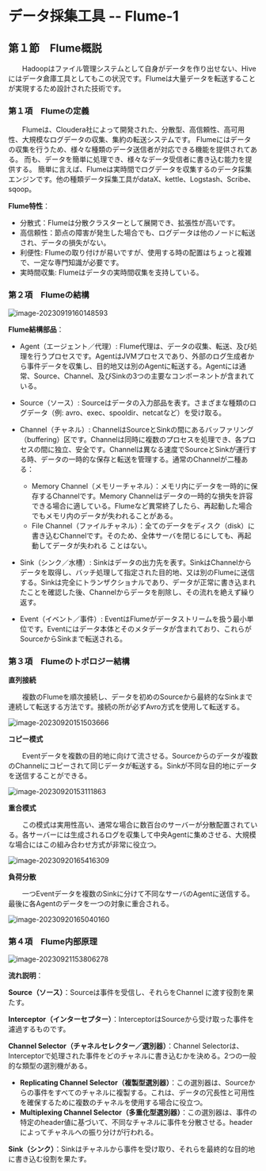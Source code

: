 # データ採集工具 -- Flume-1

## 第１節　Flume概説

　　Hadoopはファイル管理システムとして自身がデータを作り出せない、Hiveにはデータ倉庫工具としてもこの状況です。Flumeは大量データを転送することが実現するため設計された技術です。

### 第１項　Flumeの定義

　　Flumeは、Cloudera社によって開発された、分散型、高信頼性、高可用性、大規模なログデータの収集、集約の転送システムです。 Flumeにはデータの収集を行うため、様々な種類のデータ送信者が対応できる機能を提供されてある。 而も、データを簡単に処理でき、様々なデータ受信者に書き込む能力を提供する。 簡単に言えば、Flumeは実時間でログデータを収集するのデータ採集エンジンです。他の種類データ採集工具がdataX、kettle、Logstash、Scribe、sqoop。

**Flume特性**：

- 分散式：Flumeは分散クラスターとして展開でき、拡張性が高いです。
- 高信頼性：節点の障害が発生した場合でも、ログデータは他のノードに転送され、データの損失がない。
- 利便性: Flumeの取り付けが易いですが、使用する時の配置はちょっと複雑で、一定な専門知識が必要です。
- 実時間収集: Flumeはデータの実時間収集を支持している。

### 第２項　Flumeの結構

![image-20230919160148593](C:\Users\Izaya\AppData\Roaming\Typora\typora-user-images\image-20230919160148593.png)

**Flume結構部品**：

- Agent（エージェント／代理）: Flume代理は、データの収集、転送、及び処理を行うプロセスです。AgentはJVMプロセスであり、外部のログ生成者から事件データを収集し、目的地又は別のAgentに転送する。Agentには通常、Source、Channel、及びSinkの3つの主要なコンポーネントが含まれている。

- Source（ソース）: Sourceはデータの入力部品を表す。さまざまな種類のログデータ（例: avro、exec、spooldir、netcatなど）を受け取る。

- Channel（チャネル）: ChannelはSourceとSinkの間にあるバッファリング（buffering）区です。Channelは同時に複数のプロセスを処理でき、各プロセスの間に独立、安全です。Channelは異なる速度でSourceとSinkが運行する時、データの一時的な保存と転送を管理する。通常のChannelが二種ある：
  - Memory Channel（メモリーチャネル）：メモリ内にデータを一時的に保存するChannelです。Memory Channelはデータの一時的な損失を許容できる場合に適している。Flumeなど異常終了したら、再起動した場合でもメモリ内のデータが失われることがある。
  - File Channel（ファイルチャネル）：全てのデータをディスク（disk）に書き込むChannelです。そのため、全体サーバを閉じるにしても、再起動してデータが失われる ことはない。

- Sink（シンク／水槽）: Sinkはデータの出力先を表す。SinkはChannelからデータを取得し、バッチ処理して指定された目的地、又は別のFlumeに送信する。Sinkは完全にトランザクショナルであり、データが正常に書き込まれたことを確認した後、Channelからデータを削除し、その流れを絶えず繰り返す。

- Event（イベント／事件）: EventはFlumeがデータストリームを扱う最小単位です。Eventにはデータ本体とそのメタデータが含まれており、これらがSourceからSinkまで転送される。


### 第３項　Flumeのトポロジー結構

**直列接続**

　　複数のFlumeを順次接続し、データを初めのSourceから最終的なSinkまで連続して転送する方法です。接続の所が必ずAvro方式を使用して転送する。

![image-20230920151503666](C:\Users\Izaya\AppData\Roaming\Typora\typora-user-images\image-20230920151503666.png)

**コピー模式**

　　Eventデータを複数の目的地に向けて流させる。Sourceからのデータが複数のChannelにコピーされて同じデータが転送する。Sinkが不同な目的地にデータを送信することができる。

![image-20230920153111863](C:\Users\Izaya\AppData\Roaming\Typora\typora-user-images\image-20230920153111863.png)

**重合模式**

　　この模式は実用性高い、通常な場合に数百台のサーバーが分散配置されている。各サーバーには生成されるログを収集して中央Agentに集めさせる、大規模な場合にはこの組み合わせ方式が非常に役立つ。

![image-20230920165416309](C:\Users\Izaya\AppData\Roaming\Typora\typora-user-images\image-20230920165416309.png)

**負荷分散**

　　一つEventデータを複数のSinkに分けて不同なサーバのAgentに送信する。最後に各Agentのデータを一つの対象に重合される。

![image-20230920165040160](C:\Users\Izaya\AppData\Roaming\Typora\typora-user-images\image-20230920165040160.png)

### 第４項　Flume内部原理

![image-20230921153806278](C:\Users\Izaya\AppData\Roaming\Typora\typora-user-images\image-20230921153806278.png)

**流れ説明**：

**Source（ソース）**：Sourceは事件を受信し、それらをChannel に渡す役割を果たす。

**Interceptor（インターセプター）**：InterceptorはSourceから受け取った事件を濾過するものです。

**Channel Selector（チャネルセレクター／選別器）**：Channel Selectorは、Interceptorで処理された事件をどのチャネルに書き込むかを決める。2つの一般的な類型の選別機がある。

- **Replicating Channel Selector（複製型選別器）**：この選別器は、Sourceからの事件をすべてのチャネルに複製する。これは、データの冗長性と可用性を確保するために複数のチャネルを使用する場合に役立つ。
- **Multiplexing Channel Selector（多重化型選別器）**：この選別器は、事件の特定のheader値に基づいて、不同なチャネルに事件を分散させる。headerによってチャネルへの振り分けが行われる。

**Sink（シンク）**：Sinkはチャネルから事件を受け取り、それらを最終的な目的地に書き込む役割を果たす。